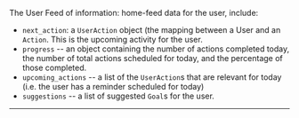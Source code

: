 The User Feed of information: home-feed data for the user, include:

* `next_action`: a `UserAction` object (the mapping between a User and
  an `Action`. This is the upcoming activity for the user.
* `progress` -- an object containing the number of actions completed today,
  the number of total actions scheduled for today, and the percentage of
  those completed.
* `upcoming_actions` -- a list of the `UserAction`s that are relevant for
  today (i.e. the user has a reminder scheduled for today)
* `suggestions` -- a list of suggested `Goal`s for the user.

----

